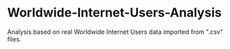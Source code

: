 # Worldwide-Internet-Users-Analysis
 Analysis based on real Worldwide Internet Users data imported from ".csv" files.

